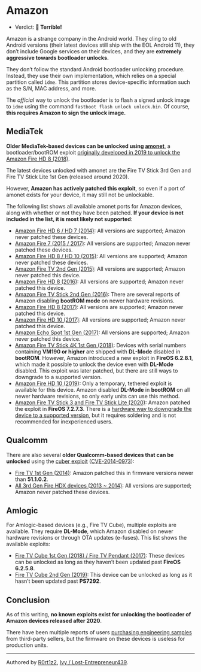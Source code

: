 # Amazon

- Verdict: **🍅 Terrible!**

Amazon is a strange company in the Android world. They cling to old Android versions (their latest devices still ship with the EOL Android 11), they don’t include Google services on their devices, and they are **extremely aggressive towards bootloader unlocks.**

They don’t follow the standard Android bootloader unlocking procedure. Instead, they use their own implementation, which relies on a special partition called `idme`. This partition stores device-specific information such as the S/N, MAC address, and more.

The *official* way to unlock the bootloader is to flash a signed unlock image to `idme` using the command `fastboot flash unlock unlock.bin`. Of course, **this requires Amazon to sign the unlock image.**

## MediaTek
**Older MediaTek-based devices can be unlocked using [amonet]**, a bootloader/bootROM exploit [originally developed in 2019 to unlock the Amazon Fire HD 8 (2018)].

The latest devices unlocked with amonet are the Fire TV Stick 3rd Gen and Fire TV Stick Lite 1st Gen (released around 2020).

However, **Amazon has actively patched this exploit**, so even if a port of amonet exists for your device, it may still not be unlockable.

The following list shows all available amonet ports for Amazon devices, along with whether or not they have been patched. **If your device is not included in the list, it is most likely not supported**:  

- [Amazon Fire HD 6 / HD 7 (2014)]: All versions are supported; Amazon never patched these devices.
- [Amazon Fire 7 (2015 / 2017)]: All versions are supported; Amazon never patched these devices.  
- [Amazon Fire HD 8 / HD 10 (2015)]: All versions are supported; Amazon never patched these devices.  
- [Amazon Fire TV 2nd Gen (2015)]: All versions are supported; Amazon never patched this device.  
- [Amazon Fire HD 8 (2016)]: All versions are supported; Amazon never patched this device.  
- [Amazon Fire TV Stick 2nd Gen (2016)]: There are several reports of Amazon disabling **bootROM mode** on newer hardware revisions.  
- [Amazon Fire HD 8 (2017)]: All versions are supported; Amazon never patched this device.  
- [Amazon Fire HD 10 (2017)]: All versions are supported; Amazon never patched this device.
- [Amazon Echo Spot 1st Gen (2017)]: All versions are supported; Amazon never patched this device.
- [Amazon Fire TV Stick 4K 1st Gen (2018)]: Devices with serial numbers containing **VM190 or higher** are shipped with **DL-Mode** disabled in **bootROM**. However, Amazon introduced a new exploit in **FireOS 6.2.8.1**, which made it possible to unlock the device even with **DL-Mode** disabled. This exploit was later patched, but there are still ways to downgrade to a supported version.  
- [Amazon Fire HD 10 (2019)]: Only a temporary, tethered exploit is available for this device. Amazon disabled **DL-Mode** in **bootROM** on all newer hardware revisions, so only early units can use this method.  
- [Amazon Fire TV Stick 3 and Fire TV Stick Lite (2020)]: Amazon patched the exploit in **FireOS 7.2.7.3**. There is a [hardware way to downgrade the device to a supported version], but it requires soldering and is not recommended for inexperienced users.  

## Qualcomm

There are also several **older Qualcomm-based devices that can be unlocked** using the [cuber exploit] ([CVE-2014-0973]):  

- [Fire TV 1st Gen (2014)]: Amazon patched this in firmware versions newer than **51.1.0.2**.  
- [All 3rd Gen Fire HDX devices (2013 ~ 2014)]: All versions are supported; Amazon never patched these devices.  

## Amlogic

For Amlogic-based devices (e.g., Fire TV Cube), multiple exploits are available. They require **DL-Mode**, which Amazon disabled on newer hardware revisions or through OTA updates (e-fuses). This list shows the available exploits:  

- [Fire TV Cube 1st Gen (2018) / Fire TV Pendant (2017)]: These devices can be unlocked as long as they haven’t been updated past **FireOS 6.2.5.8**.  
- [Fire TV Cube 2nd Gen (2019)]: This device can be unlocked as long as it hasn’t been updated past **PS7292**.  

## Conclusion

As of this writing, **no known exploits exist for unlocking the bootloader of Amazon devices released after 2020**.  

There have been multiple reports of users [purchasing engineering samples] from third-party sellers, but the firmware on these devices is useless for production units.

---

Authored by [R0rt1z2](https://github.com/R0rt1z2), [Ivy / Lost-Entrepreneur439](https://github.com/Lost-Entrepreneur439).<br/>

[XDA Forums]:https://xdaforums.com/  

[All 3rd Gen Fire HDX devices (2013 ~ 2014)]:https://xdaforums.com/t/dev-bootloader-unlock-procedure-and-software.3030281  
[Fire TV 1st Gen (2014)]:https://xdaforums.com/t/firetv-1-bueller-full-bootloader-unlock.3031867  
[CVE-2014-0973]:https://nvd.nist.gov/vuln/detail/CVE-2014-0973  
[Cuber exploit]:https://github.com/dpeddi/Cuber  
[amonet]:https://github.com/chaosmaster/amonet  
[originally developed in 2019 to unlock the Amazon Fire HD 8 (2018)]:https://www.aftvnews.com/latest-2018-version-of-amazons-fire-hd-8-tablet-has-been-rooted-with-unlocked-bootloader/  
[Amazon Fire HD 6 / HD 7 (2014)]:https://xdaforums.com/t/unlock-root-twrp-unbrick-fire-hd7-hd6-ariel.4679761/  
[Amazon Fire 7 (2015 / 2017)]:https://xdaforums.com/t/unlock-root-twrp-unbrick-downgrade-fire-7-ford-and-austin.3899860/  
[Amazon Fire HD 8 / HD 10 (2015)]:https://xdaforums.com/t/unlock-root-twrp-unbrick-fire-hd-8-10-2015-thebes-and-memphis.4680312/  
[Amazon Fire HD 8 (2016)]:https://xdaforums.com/t/unlock-root-twrp-unbrick-fire-hd-8-2016-giza.4303443/  
[Amazon Fire HD 8 (2017)]:https://xdaforums.com/t/unlock-root-twrp-unbrick-fire-hd-8-2017-douglas.3962846/  
[Amazon Fire HD 10 (2017)]:https://xdaforums.com/t/unlock-root-twrp-unbrick-fire-hd-10-2017-suez.3913639/
[Amazon Echo Spot 1st Gen (2017)]:https://xdaforums.com/t/unlock-root-twrp-unbrick-amazon-echo-spot-2017-rook.4754878/
[Amazon Fire TV 2nd Gen (2015)]:https://xdaforums.com/t/unlock-root-twrp-unbrick-firetv-2-sloane.4222331/  
[Amazon Fire TV Stick 2nd Gen (2016)]:https://xdaforums.com/t/unlock-root-twrp-unbrick-fire-tv-stick-2nd-gen-tank.3907002/  
[Amazon Fire TV Stick 4K 1st Gen (2018)]:https://xdaforums.com/t/unlock-root-twrp-unbrick-fire-tv-stick-4k-mantis.3978459/  
[Amazon Fire HD 10 (2019)]:https://xdaforums.com/t/new-fire-hd10-2019-bootless-root-method-bootloader-unlock-brainstorming.3979343/page-40#post-86371571  
[Amazon Fire TV Stick 3 and Fire TV Stick Lite (2020)]:https://xdaforums.com/t/unlock-root-twrp-unbrick-fire-tv-stick-3-and-fire-tv-stick-lite-sheldon-p.4410297/  
[hardware way to downgrade the device to a supported version]:https://xdaforums.com/t/unlock-root-twrp-unbrick-fire-tv-stick-3-and-fire-tv-stick-lite-sheldon-p.4410297/page-47#post-89960237  
[Fire TV Cube 1st Gen (2018) / Fire TV Pendant (2017)]:https://xdaforums.com/t/root-rooting-the-firetv-cube-and-pendant-with-firefu.3861272/  
[Fire TV Cube 2nd Gen (2019)]:https://xdaforums.com/t/unlock-root-twrp-unbrick-firetv-2nd-gen-cube-raven-ps7242.4445971/  
[purchasing engineering samples]:https://xdaforums.com/t/fire-hd-8-9th-generation-onyx-engineering-sample-with-root-access-full-fastboot.4121709/  
